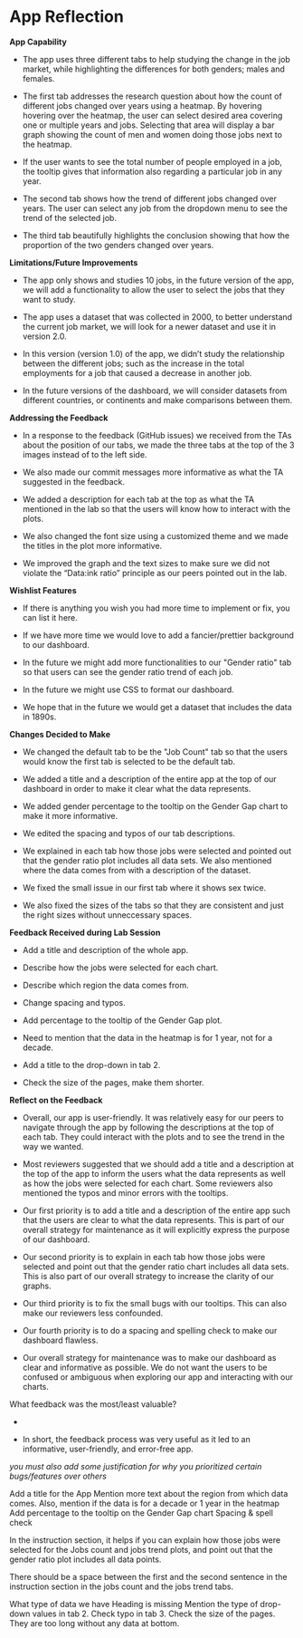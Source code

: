 App Reflection
================


**App Capability**

- The app uses three different tabs to help studying the change in the job market, while highlighting the differences for both genders; males and females.

- The first tab addresses the research question about how the count of different jobs changed over years using a heatmap. By hovering hovering over the heatmap, the user can select desired area covering one or multiple years and jobs. Selecting that area will display a bar graph showing the count of men and women doing those jobs next to the heatmap.   

- If the user wants to see the total number of people employed in a job, the tooltip gives that information also regarding a particular job in any year.   

- The second tab shows how the trend of different jobs changed over years. The user can select any job from the dropdown menu to see the trend of the selected job.   

- The third tab beautifully highlights the conclusion showing that how the proportion of the two genders changed over years.


**Limitations/Future Improvements**   

- The app only shows and studies 10 jobs, in the future version of the app, we will add a functionality to allow the user to select the jobs that they want to study.  

- The app uses a dataset that was collected in 2000, to better understand the current job market, we will look for a newer dataset and use it in version 2.0.  

- In this version (version 1.0) of the app, we didn’t study the relationship between the different jobs; such as the increase in the total employments for a job that caused a decrease in another job.

- In the future versions of the dashboard, we will consider datasets from different countries, or continents and make comparisons between them. 


**Addressing the Feedback**

- In a response to the feedback (GitHub issues) we received from the TAs about the position of our tabs, we made the three tabs at the top of the 3 images instead of to the left side.   

- We also made our commit messages more informative as what the TA suggested in the feedback. 

- We added a description for each tab at the top as what the TA mentioned in the lab so that the users will know how to interact with the plots. 

- We also changed the font size using a customized theme and we made the titles in the plot more informative. 

- We improved the graph and the text sizes to make sure we did not violate the “Data:ink ratio” principle as our peers pointed out in the lab.

**Wishlist Features**

- If there is anything you wish you had more time to implement or fix, you can list it here.

- If we have more time we would love to add a fancier/prettier background to our dashboard.

- In the future we might add more functionalities to our "Gender ratio" tab so that users can see the gender ratio trend of each job. 

- In the future we might use CSS to format our dashboard.

- We hope that in the future we would get a dataset that includes the data in 1890s. 


**Changes Decided to Make**

- We changed the default tab to be the "Job Count" tab so that the users would know the first tab is selected to be the default tab. 

- We added a title and a description of the entire app at the top of our dashboard in order to make it clear what the data represents.

- We added gender percentage to the tooltip on the Gender Gap chart to make it more informative. 

- We edited the spacing and typos of our tab descriptions.

- We explained in each tab how those jobs were selected and pointed out that the gender ratio plot includes all data sets. We also mentioned where the data comes from with a description of the dataset. 

- We fixed the small issue in our first tab where it shows sex twice. 

- We also fixed the sizes of the tabs so that they are consistent and just the right sizes without unneccessary spaces. 


**Feedback Received during Lab Session**

- Add a title and description of the whole app.

- Describe how the jobs were selected for each chart.

- Describe which region the data comes from.

- Change spacing and typos.

- Add percentage to the tooltip of the Gender Gap plot.

- Need to mention that the data in the heatmap is for 1 year, not for a decade. 

- Add a title to the drop-down in tab 2.

- Check the size of the pages, make them shorter.


**Reflect on the Feedback**

- Overall, our app is user-friendly. It was relatively easy for our peers to navigate through the app by following the descriptions at the top of each tab. They could interact with the plots and to see the trend in the way we wanted. 

- Most reviewers suggested that we should add a title and a description at the top of the app to inform the users what the data represents as well as how the jobs were selected for each chart. Some reviewers also mentioned the typos and minor errors with the tooltips.  

- Our first priority is to add a title and a description of the entire app such that the users are clear to what the data represents. This is part of our overall strategy for maintenance as it will explicitly express the purpose of our dashboard. 

- Our second priority is to explain in each tab how those jobs were selected and point out that the gender ratio chart includes all data sets. This is also part of our overall strategy to increase the clarity of our graphs. 

- Our third priority is to fix the small bugs with our tooltips. This can also make our reviewers less confounded. 

- Our fourth priority is to do a spacing and spelling check to make our dashboard flawless.

- Our overall strategy for maintenance was to make our dashboard as clear and informative as possible. We do not want the users to be confused or ambiguous when exploring our app and interacting with our charts. 

What feedback was the most/least valuable?

- 

- In short, the feedback process was very useful as it led to an informative, user-friendly, and error-free app. 

*you must also add some justification for why you prioritized certain bugs/features over others*

Add a title for the App
Mention more text about the region from which data comes. Also, mention if the data is for a decade or 1 year in the heatmap
Add percentage to the tooltip on the Gender Gap chart
Spacing & spell check

In the instruction section, it helps if you can explain how those jobs were selected for the Jobs count and jobs trend plots, and point out that the gender ratio plot includes all data points.

There should be a space between the first and the second sentence in the instruction section in the jobs count and the jobs trend tabs.

What type of data we have
Heading is missing
Mention the type of drop-down values in tab 2.
Check typo in tab 3.
Check the size of the pages. They are too long without any data at bottom.